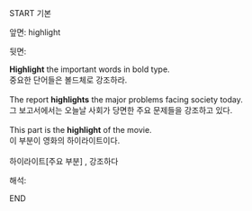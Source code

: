 START
기본

앞면:
highlight


뒷면:
<div><strong>Highlight</strong> the important words in bold type. </div><div><div>중요한 단어들은 볼드체로 강조하라.</div></div><div><br></div><div><div>The report <b>highlights</b> the major problems facing society today. </div><div>그 보고서에서는 오늘날 사회가 당면한 주요 문제들을 강조하고 있다.</div></div><div><br></div><div><div>This part is the <strong>highlight</strong> of the movie. </div><div><div>이 부분이 영화의 하이라이트이다.</div></div></div><div><br></div><div>하이라이트[주요 부분] , 강조하다</div>


해석:
<!--ID: 1746614454051-->
END